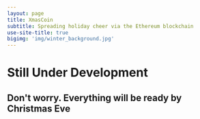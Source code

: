 ```yaml
---
layout: page
title: XmasCoin
subtitle: Spreading holiday cheer via the Ethereum blockchain
use-site-title: true
bigimg: 'img/winter_background.jpg'
---
```


<h1 class="text-center">Still Under Development</h1>

<h2 class="text-center">Don't worry. Everything will be ready by Christmas Eve</h2>


<div class="spacer"></div>





<div class="spacer"></div>
